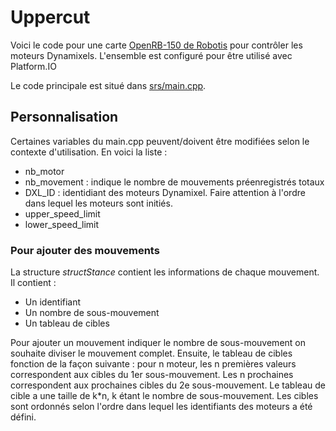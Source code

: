 # Uppercut
Voici le code pour une carte [OpenRB-150 de Robotis](https://emanual.robotis.com/docs/en/parts/controller/openrb-150/) pour contrôler les moteurs Dynamixels. L'ensemble est configuré pour être utilisé avec Platform.IO

Le code principale est situé dans [srs/main.cpp](https://github.com/ThomasMaher027/Uppercut/tree/main/Arduino/src).

## Personnalisation
Certaines variables du main.cpp peuvent/doivent être modifiées selon le contexte d'utilisation. En voici la liste :
- nb_motor
- nb_movement : indique le nombre de mouvements préenregistrés totaux
- DXL_ID : identidiant des moteurs Dynamixel. Faire attention à l'ordre dans lequel les moteurs sont initiés.
- upper_speed_limit
- lower_speed_limit

### Pour ajouter des mouvements
La structure _structStance_ contient les informations de chaque mouvement. Il contient : 
- Un identifiant
- Un nombre de sous-mouvement
- Un tableau de cibles

Pour ajouter un mouvement indiquer le nombre de sous-mouvement on souhaite diviser le mouvement complet. Ensuite, le tableau de cibles fonction de la façon suivante : pour n moteur, les n premières valeurs correspondent aux cibles du 1er sous-mouvement. Les n prochaines correspondent aux prochaines cibles du 2e sous-mouvement. Le tableau de cible a une taille de k*n, k étant le nombre de sous-mouvement. Les cibles sont ordonnés selon l'ordre dans lequel les identifiants des moteurs a été défini.

